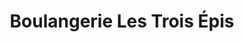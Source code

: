 ---
title: "Boulangerie Les Trois Épis"
url: /tracy-le-mont/boulangerie-les-trois-epis/
shop: Bäckerei
---